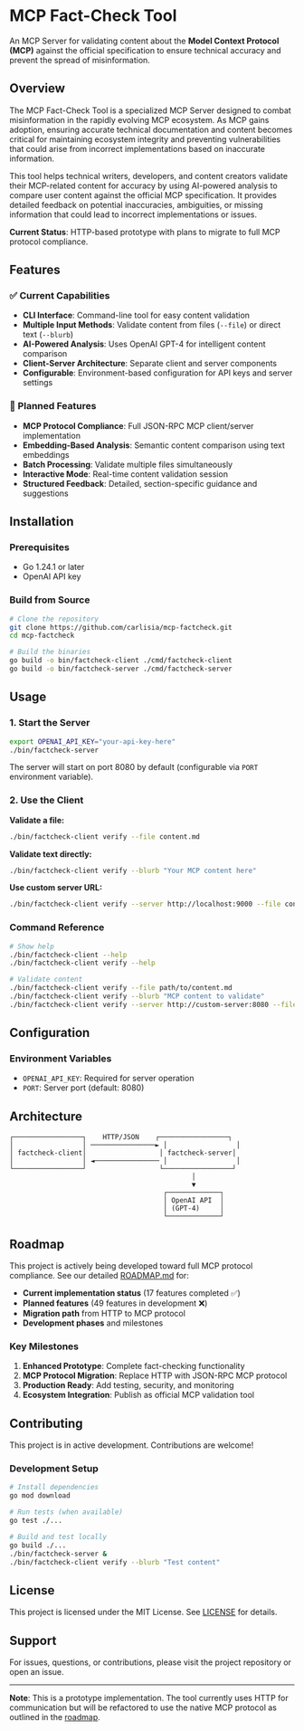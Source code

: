 # MCP Fact-Check Tool

An MCP Server for validating content about the **Model Context Protocol (MCP)** against the official specification to ensure technical accuracy and prevent the spread of misinformation.

## Overview

The MCP Fact-Check Tool is a specialized MCP Server designed to combat misinformation in the rapidly evolving MCP ecosystem. As MCP gains adoption, ensuring accurate technical documentation and content becomes critical for maintaining ecosystem integrity and preventing vulnerabilities that could arise from incorrect implementations based on inaccurate information.

This tool helps technical writers, developers, and content creators validate their MCP-related content for accuracy by using AI-powered analysis to compare user content against the official MCP specification. It provides detailed feedback on potential inaccuracies, ambiguities, or missing information that could lead to incorrect implementations or issues.

**Current Status**: HTTP-based prototype with plans to migrate to full MCP protocol compliance.

## Features

### ✅ Current Capabilities

- **CLI Interface**: Command-line tool for easy content validation
- **Multiple Input Methods**: Validate content from files (`--file`) or direct text (`--blurb`)
- **AI-Powered Analysis**: Uses OpenAI GPT-4 for intelligent content comparison
- **Client-Server Architecture**: Separate client and server components
- **Configurable**: Environment-based configuration for API keys and server settings

### 🚧 Planned Features

- **MCP Protocol Compliance**: Full JSON-RPC MCP client/server implementation
- **Embedding-Based Analysis**: Semantic content comparison using text embeddings
- **Batch Processing**: Validate multiple files simultaneously
- **Interactive Mode**: Real-time content validation session
- **Structured Feedback**: Detailed, section-specific guidance and suggestions

## Installation

### Prerequisites

- Go 1.24.1 or later
- OpenAI API key

### Build from Source

```bash
# Clone the repository
git clone https://github.com/carlisia/mcp-factcheck.git
cd mcp-factcheck

# Build the binaries
go build -o bin/factcheck-client ./cmd/factcheck-client
go build -o bin/factcheck-server ./cmd/factcheck-server
```

## Usage

### 1. Start the Server

```bash
export OPENAI_API_KEY="your-api-key-here"
./bin/factcheck-server
```

The server will start on port 8080 by default (configurable via `PORT` environment variable).

### 2. Use the Client

**Validate a file:**

```bash
./bin/factcheck-client verify --file content.md
```

**Validate text directly:**

```bash
./bin/factcheck-client verify --blurb "Your MCP content here"
```

**Use custom server URL:**

```bash
./bin/factcheck-client verify --server http://localhost:9000 --file content.md
```

### Command Reference

```bash
# Show help
./bin/factcheck-client --help
./bin/factcheck-client verify --help

# Validate content
./bin/factcheck-client verify --file path/to/content.md
./bin/factcheck-client verify --blurb "MCP content to validate"
./bin/factcheck-client verify --server http://custom-server:8080 --file content.md
```

## Configuration

### Environment Variables

- `OPENAI_API_KEY`: Required for server operation
- `PORT`: Server port (default: 8080)

## Architecture

```text
┌─────────────────┐    HTTP/JSON    ┌─────────────────┐
│                 │ ────────────────► │                 │
│ factcheck-client│                  │ factcheck-server│
│                 │ ◄──────────────── │                 │
└─────────────────┘                  └─────────────────┘
                                             │
                                             ▼
                                      ┌─────────────┐
                                      │ OpenAI API  │
                                      │ (GPT-4)     │
                                      └─────────────┘
```

## Roadmap

This project is actively being developed toward full MCP protocol compliance. See our detailed [ROADMAP.md](ROADMAP.md) for:

- **Current implementation status** (17 features completed ✅)
- **Planned features** (49 features in development ❌)
- **Migration path** from HTTP to MCP protocol
- **Development phases** and milestones

### Key Milestones

1. **Enhanced Prototype**: Complete fact-checking functionality
2. **MCP Protocol Migration**: Replace HTTP with JSON-RPC MCP protocol
3. **Production Ready**: Add testing, security, and monitoring
4. **Ecosystem Integration**: Publish as official MCP validation tool

## Contributing

This project is in active development. Contributions are welcome!

### Development Setup

```bash
# Install dependencies
go mod download

# Run tests (when available)
go test ./...

# Build and test locally
go build ./...
./bin/factcheck-server &
./bin/factcheck-client verify --blurb "Test content"
```

## License

This project is licensed under the MIT License. See [LICENSE](LICENSE) for details.

## Support

For issues, questions, or contributions, please visit the project repository or open an issue.

---

**Note**: This is a prototype implementation. The tool currently uses HTTP for communication but will be refactored to use the native MCP protocol as outlined in the [roadmap](ROADMAP.md).

